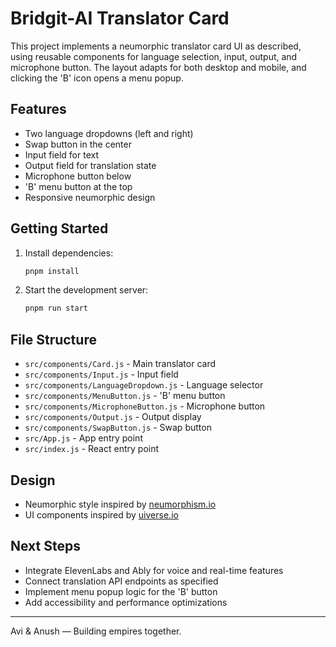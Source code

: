 # Bridgit-AI Translator Card

This project implements a neumorphic translator card UI as described, using reusable components for language selection, input, output, and microphone button. The layout adapts for both desktop and mobile, and clicking the 'B' icon opens a menu popup.

## Features
- Two language dropdowns (left and right)
- Swap button in the center
- Input field for text
- Output field for translation state
- Microphone button below
- 'B' menu button at the top
- Responsive neumorphic design

## Getting Started
1. Install dependencies:
   ```bash
   pnpm install
   ```
2. Start the development server:
   ```bash
   pnpm run start
   ```

## File Structure
- `src/components/Card.js` - Main translator card
- `src/components/Input.js` - Input field
- `src/components/LanguageDropdown.js` - Language selector
- `src/components/MenuButton.js` - 'B' menu button
- `src/components/MicrophoneButton.js` - Microphone button
- `src/components/Output.js` - Output display
- `src/components/SwapButton.js` - Swap button
- `src/App.js` - App entry point
- `src/index.js` - React entry point

## Design
- Neumorphic style inspired by [neumorphism.io](https://neumorphism.io/)
- UI components inspired by [uiverse.io](https://uiverse.io/)

## Next Steps
- Integrate ElevenLabs and Ably for voice and real-time features
- Connect translation API endpoints as specified
- Implement menu popup logic for the 'B' button
- Add accessibility and performance optimizations

---

Avi & Anush — Building empires together.
